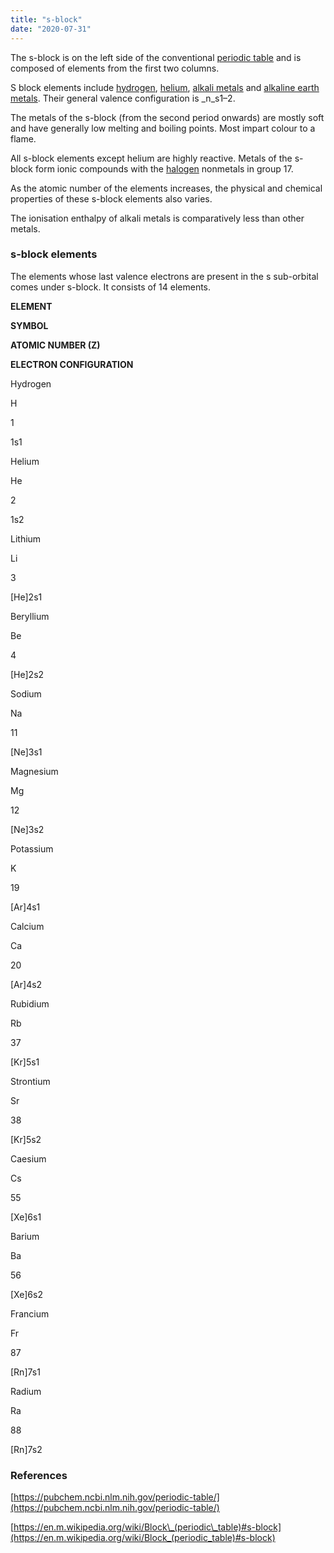 ```yaml
---
title: "s-block"
date: "2020-07-31"
---
```


The s-block is on the left side of the conventional [periodic table](https://chemistdictionary.com/periodic-table/) and is composed of elements from the first two columns.

S block elements include [hydrogen](https://chemistdictionary.com/hydrogen/), [helium](https://chemistdictionary.com/helium/), [alkali metals](https://chemistdictionary.com/alkali-metals/) and [alkaline earth metals](https://chemistdictionary.com/alkaline-earth-metals/). Their general valence configuration is _n_s1–2.

The metals of the s-block (from the second period onwards) are mostly soft and have generally low melting and boiling points. Most impart colour to a flame.

All s-block elements except helium are highly reactive. Metals of the s-block form ionic compounds with the [halogen](https://chemistdictionary.com/halogens/) nonmetals in group 17.

As the atomic number of the elements increases, the physical and chemical properties of these s-block elements also varies.

The ionisation enthalpy of alkali metals is comparatively less than other metals.

### s-block elements

The elements whose last valence electrons are present in the s sub-orbital comes under s-block. It consists of 14 elements.

**ELEMENT**

**SYMBOL**

**ATOMIC NUMBER (Z)**

**ELECTRON CONFIGURATION**

Hydrogen

H

1

1s1

Helium

He

2

1s2

Lithium

Li

3

\[He\]2s1

Beryllium

Be

4

\[He\]2s2

Sodium

Na

11

\[Ne\]3s1

Magnesium

Mg

12

\[Ne\]3s2

Potassium

K

19

\[Ar\]4s1

Calcium

Ca

20

\[Ar\]4s2

Rubidium

Rb

37

\[Kr\]5s1

Strontium

Sr

38

\[Kr\]5s2

Caesium

Cs

55

\[Xe\]6s1

Barium

Ba

56

\[Xe\]6s2

Francium

Fr

87

\[Rn\]7s1

Radium

Ra

88

\[Rn\]7s2

### References

[https://pubchem.ncbi.nlm.nih.gov/periodic-table/](https://pubchem.ncbi.nlm.nih.gov/periodic-table/)

[https://en.m.wikipedia.org/wiki/Block\_(periodic\_table)#s-block](https://en.m.wikipedia.org/wiki/Block_(periodic_table)#s-block)

